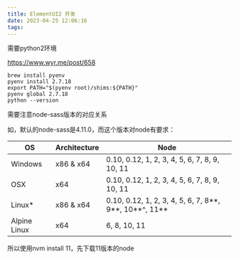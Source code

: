 ```yaml
---
title: ElementUI2 开发
date: 2023-04-25 12:06:16
tags:
---
```

需要python2环境

https://www.wyr.me/post/658

```she
brew install pyenv
pyenv install 2.7.18
export PATH="$(pyenv root)/shims:${PATH}"
pyenv global 2.7.18
python --version
```



需要注意node-sass版本的对应关系

如，默认的node-sass是4.11.0，而这个版本对node有要求：

| OS           | Architecture | Node                                                   |
| ------------ | ------------ | ------------------------------------------------------ |
| Windows      | x86 & x64    | 0.10, 0.12, 1, 2, 3, 4, 5, 6, 7, 8, 9, 10, 11          |
| OSX          | x64          | 0.10, 0.12, 1, 2, 3, 4, 5, 6, 7, 8, 9, 10, 11          |
| Linux*       | x86 & x64    | 0.10, 0.12, 1, 2, 3, 4, 5, 6, 7, 8**, 9**, 10**^, 11** |
| Alpine Linux | x64          | 6, 8, 10, 11                                           |

所以使用nvm install 11，先下载11版本的node
